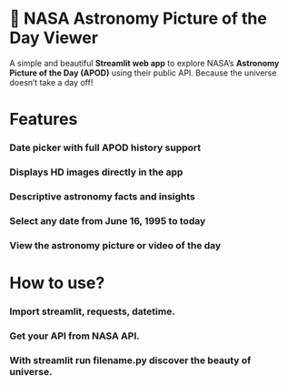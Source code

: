 # 🌌 NASA Astronomy Picture of the Day Viewer

A simple and beautiful **Streamlit web app** to explore NASA’s **Astronomy Picture of the Day (APOD)** using their public API.
Because the universe doesn’t take a day off!

# Features

###  Date picker with full APOD history support
###  Displays HD images directly in the app
###  Descriptive astronomy facts and insights
###  Select any date from June 16, 1995 to today
###  View the astronomy picture or video of the day

# How to use?
### Import streamlit, requests, datetime.
### Get your API from NASA API.
### With streamlit run filename.py discover the beauty of universe.